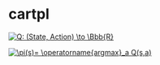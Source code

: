 # cartpl

<a href="https://www.codecogs.com/eqnedit.php?latex=Q:&space;(State,&space;Action)&space;\to&space;\Bbb{R}" target="_blank"><img src="https://latex.codecogs.com/svg.latex?Q:&space;(State,&space;Action)&space;\to&space;\Bbb{R}" title="Q: (State, Action) \to \Bbb{R}" /></a>

<a href="https://www.codecogs.com/eqnedit.php?latex=\pi(s)=&space;\operatorname{argmax}_a&space;Q(s,a)" target="_blank"><img src="https://latex.codecogs.com/svg.latex?\pi(s)=&space;\operatorname{argmax}_a&space;Q(s,a)" title="\pi(s)= \operatorname{argmax}_a Q(s,a)" /></a>